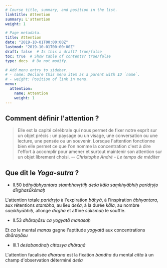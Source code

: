 ```yaml
---
# Course title, summary, and position in the list.
linktitle: Attention
summary: L'attention
weight: 1

# Page metadata.
title: Attention
date: "2019-10-01T00:00:00Z"
lastmod: "2019-10-01T00:00:00Z"
draft: false  # Is this a draft? true/false
toc: true  # Show table of contents? true/false
type: docs  # Do not modify.

# Add menu entry to sidebar.
# - name: Declare this menu item as a parent with ID `name`.
# - weight: Position of link in menu.
menu:
  attention:
    name: Attention
    weight: 1
---
```


## Comment définir l'attention ?
> Elle est la capité cérébrale qui nous permet de fixer notre esprit sur un
> objet précis : un paysage ou un visage, une conversation ou une lecture,
> une pensée ou un souvenir.
> Lorsque l'attention fonctionne bien elle permet ce que l'on
> nomme la concentration c'est à dire l'effort à accomplir pour amener et
> surtout maintenir son attention sur un objet librement choisi.
> -- <cite> Christophe André - Le temps de méditer</cite>

## Que dit le _Yoga-sutra_ ?

* II.50 _bāhyābhyantara stambhavṛttiḥ deśa kāla saṃkhyābhiḥ paridṛṣṭo dīrghasūkśmaḥ_

L'attention totale _paridṛṣṭo_ à l'expiration _bāhyā_,
à l'inspiration _ābhyantara_, aux rétentions _stambha_,
au lieu _deśa_, à la durée _kāla_, au nombre _saṃkhyābhiḥ_,
allonge _dīrgha_ et affine _sūkśmaḥ_ le souffle.

* II.53 _dhāraṇāsu ca yogyatā manasaḥ_

Et _ca_ le mental _manas_ gagne l'aptitude _yogyatā_ aux concentrations _dhāraṇāsu_

* III.1 _deśabandhaḥ cittasya dhāraṇā_

L'attention facalisée _dharana_ est la fixation _bandha_ du mental _citta_
à un champ d'observation déterminé _deśa_

